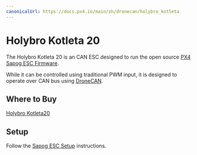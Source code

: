 ```yaml
---
canonicalUrl: https://docs.px4.io/main/zh/dronecan/holybro_kotleta
---
```


# Holybro Kotleta 20

The Holybro Kotleta 20 is an CAN ESC designed to run the open source [PX4 Sapog ESC Firmware](../dronecan/sapog.md).

While it can be controlled using traditional PWM input, it is designed to operate over CAN bus using [DroneCAN](README.md).

## Where to Buy

[Holybro Kotleta20](https://holybro.com/products/kotleta20)

## Setup

Follow the [Sapog ESC Setup](../dronecan/sapog.md) instructions.
